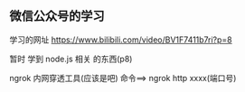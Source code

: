 ## 微信公众号的学习

学习的网址
https://www.bilibili.com/video/BV1F7411b7ri?p=8

暂时 学到 node.js 相关 的东西(p8)

ngrok 内网穿透工具(应该是吧)  命令==> ngrok http xxxx(端口号)
